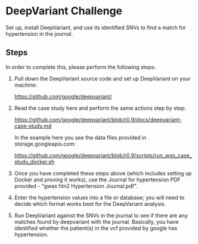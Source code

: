 # DeepVariant Challenge
Set up, install DeepVariant, and use its identified SNVs to find a match for hypertension in the journal.

## Steps
In order to complete this, please perform the following steps:

1. Pull down the DeepVariant source code and set up DeepVariant on your machine:

    https://github.com/google/deepvariant/

2. Read the case study here and perform the same actions step by step:

    https://github.com/google/deepvariant/blob/r0.9/docs/deepvariant-case-study.md

    In the example here you see the data files provided in storage.googleapis.com:

    https://github.com/google/deepvariant/blob/r0.9/scripts/run_wgs_case_study_docker.sh

3. Once you have completed these steps above (which includes setting up Docker and proving it works), use the Journal for hypertension PDF provided - "gwas htn2 Hypertension Journal.pdf".
4. Enter the hypertension values into a file or database; you will need to decide which format works best for the DeepVariant analysis.
5. Run DeepVariant against the SNVs in the journal to see if there are any matches found by deepvariant with the journal.  Basically, you have identified whether the patient(s) in the vcf provided by google has hypertension.
